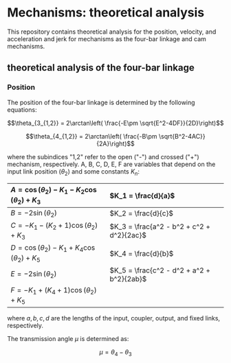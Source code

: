 # Mechanisms: theoretical analysis

This repository contains theoretical analysis for the position, velocity, and acceleration and jerk for
mechanisms as the four-bar linkage and cam mechanisms.


## theoretical analysis of the four-bar linkage

### Position

The position of the four-bar linkage is determined by the following equations:

$$\theta_{3_{1,2}} = 2\arctan\left( \frac{-E\pm \sqrt{E^2-4DF}}{2D}\right)$$

$$\theta_{4_{1,2}} = 2\arctan\left( \frac{-B\pm \sqrt{B^2-4AC}}{2A}\right)$$

where the subindices "1,2" refer to the open ("-") and crossed ("+") mechanism, respectively. A, B, C, D, E, F
are variables that depend on the input link position $(\theta_2)$ and some constants $K_n$:

| $A = \cos(\theta_2) - K_1 - K_2 \cos(\theta_2) + K_3$ | $K_1 = \frac{d}{a}$                       |
|:------------------------------------------------------|:------------------------------------------|
| $B = -2\sin(\theta_2)$                                | $K_2 = \frac{d}{c}$                       |
| $C = - K_1 - (K_2 + 1) \cos(\theta_2) + K_3$          | $K_3 = \frac{a^2 - b^2 + c^2 + d^2}{2ac}$ |
| $D = \cos(\theta_2) - K_1 + K_4 \cos(\theta_2) + K_5$ | $K_4 = \frac{d}{b}$                       |
| $E = -2\sin(\theta_2)$                                | $K_5 = \frac{c^2 - d^2 + a^2 + b^2}{2ab}$ |
| $F = - K_1 + (K_4 + 1) \cos(\theta_2) + K_5$          |                                           |

where $a, b, c, d$ are the lengths of the input, coupler, output, and fixed links, respectively.

The transmission angle $\mu$ is determined as:

$$\mu = \theta_4 - \theta_3$$
